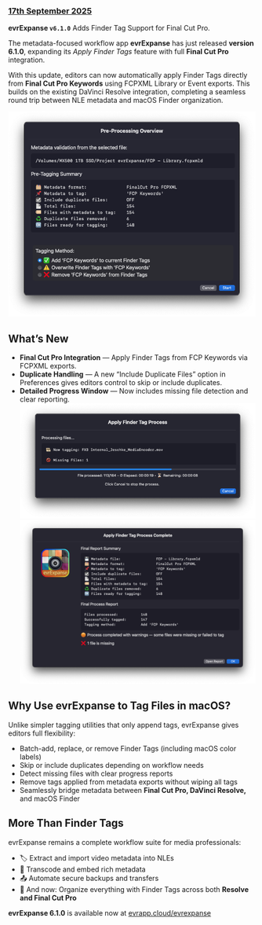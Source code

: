 ### [17th September 2025](/news/20250917)

**evrExpanse `v6.1.0`** Adds Finder Tag Support for Final Cut Pro.

The metadata-focused workflow app **evrExpanse** has just released **version 6.1.0**, expanding its *Apply Finder Tags* feature with full **Final Cut Pro** integration.

With this update, editors can now automatically apply Finder Tags directly from **Final Cut Pro Keywords** using FCPXML Library or Event exports. This builds on the existing DaVinci Resolve integration, completing a seamless round trip between NLE metadata and macOS Finder organization.

![](/static/evrE610_Preprocess_Tag_FCP.png)

## What’s New  
- **Final Cut Pro Integration** — Apply Finder Tags from FCP Keywords via FCPXML exports.  
- **Duplicate Handling** — A new “Include Duplicate Files” option in Preferences gives editors control to skip or include duplicates.  
- **Detailed Progress Window** — Now includes missing file detection and clear reporting.
![](/static/evrE610_progressTag.png)
![](/static/evrE610_Final_Report_Tag_FCP.png)
## Why Use evrExpanse to Tag Files in macOS?  
Unlike simpler tagging utilities that only append tags, evrExpanse gives editors full flexibility:  
- Batch-add, replace, or remove Finder Tags (including macOS color labels)  
- Skip or include duplicates depending on workflow needs  
- Detect missing files with clear progress reports  
- Remove tags applied from metadata exports without wiping all tags  
- Seamlessly bridge metadata between **Final Cut Pro, DaVinci Resolve,** and macOS Finder  

## More Than Finder Tags  
evrExpanse remains a complete workflow suite for media professionals:  
- 🏷️ Extract and import video metadata into NLEs  
- 🔄 Transcode and embed rich metadata  
- 📤 Automate secure backups and transfers  
- 📌 And now: Organize everything with Finder Tags across both **Resolve and Final Cut Pro**  

**evrExpanse 6.1.0** is available now at [evrapp.cloud/evrexpanse](https://www.evrapp.cloud/evrexpanse)
